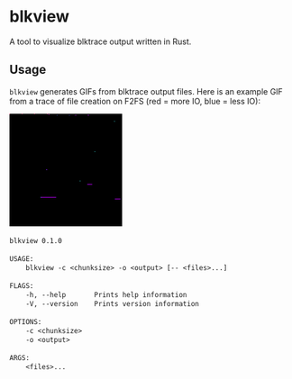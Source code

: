 # blkview
A tool to visualize blktrace output written in Rust.

## Usage
`blkview` generates GIFs from blktrace output files. Here is an example GIF from a trace of file creation on F2FS (red = more IO, blue = less IO):

![](https://github.com/souvik1997/blkview/blob/master/example.gif)

```
blkview 0.1.0

USAGE:
    blkview -c <chunksize> -o <output> [-- <files>...]

FLAGS:
    -h, --help       Prints help information
    -V, --version    Prints version information

OPTIONS:
    -c <chunksize>
    -o <output>

ARGS:
    <files>...
```
